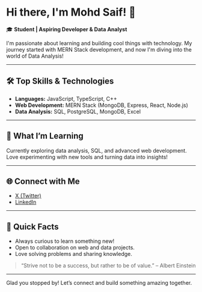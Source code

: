 # Hi there, I'm Mohd Saif! 👋

🎓 **Student | Aspiring Developer & Data Analyst**

I'm passionate about learning and building cool things with technology. My journey started with MERN Stack development, and now I'm diving into the world of Data Analysis!

---

## 🛠️ Top Skills & Technologies
- **Languages:** JavaScript, TypeScript, C++
- **Web Development:** MERN Stack (MongoDB, Express, React, Node.js)
- **Data Analysis:** SQL, PostgreSQL, MongoDB, Excel

---

## 🌱 What I’m Learning
Currently exploring data analysis, SQL, and advanced web development. Love experimenting with new tools and turning data into insights!

---

## 🌐 Connect with Me
- [X (Twitter)](https://x.com/khansaif_18)
- [LinkedIn](https://linkedin.com/in/khansaif18)

---

## 🚀 Quick Facts
- Always curious to learn something new!
- Open to collaboration on web and data projects.
- Love solving problems and sharing knowledge.

> “Strive not to be a success, but rather to be of value.” – Albert Einstein

---

Glad you stopped by! Let’s connect and build something amazing together.
